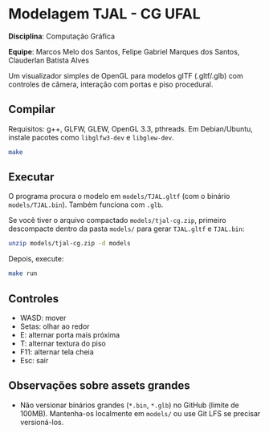 # Modelagem TJAL - CG UFAL

**Disciplina**: Computação Gráfica

**Equipe**: Marcos Melo dos Santos, Felipe Gabriel Marques dos Santos, Clauderlan Batista Alves


Um visualizador simples de OpenGL para modelos glTF (.gltf/.glb) com controles de câmera, interação com portas e piso procedural.

## Compilar

Requisitos: g++, GLFW, GLEW, OpenGL 3.3, pthreads. Em Debian/Ubuntu, instale pacotes como `libglfw3-dev` e `libglew-dev`.

```bash
make
```

## Executar

O programa procura o modelo em `models/TJAL.gltf` (com o binário `models/TJAL.bin`). Também funciona com `.glb`.

Se você tiver o arquivo compactado `models/tjal-cg.zip`, primeiro descompacte dentro da pasta `models/` para gerar `TJAL.gltf` e `TJAL.bin`:

```bash
unzip models/tjal-cg.zip -d models
```

Depois, execute:

```bash
make run
```

## Controles
- WASD: mover
- Setas: olhar ao redor
- E: alternar porta mais próxima
- T: alternar textura do piso
- F11: alternar tela cheia
- Esc: sair

## Observações sobre assets grandes
- Não versionar binários grandes (`*.bin`, `*.glb`) no GitHub (limite de 100MB). Mantenha-os localmente em `models/` ou use Git LFS se precisar versioná-los.

